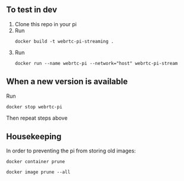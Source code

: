 ## To test in dev

1. Clone this repo in your pi
2. Run
   ```
   docker build -t webrtc-pi-streaming .
   ```
3. Run
   ```
   docker run --name webrtc-pi --network="host" webrtc-pi-stream
   ```

## When a new version is available

   Run
   ```
   docker stop webrtc-pi
   ```
   Then repeat steps above

## Housekeeping

In order to preventing the pi from storing old images:

```
docker container prune
```

```
docker image prune --all
```